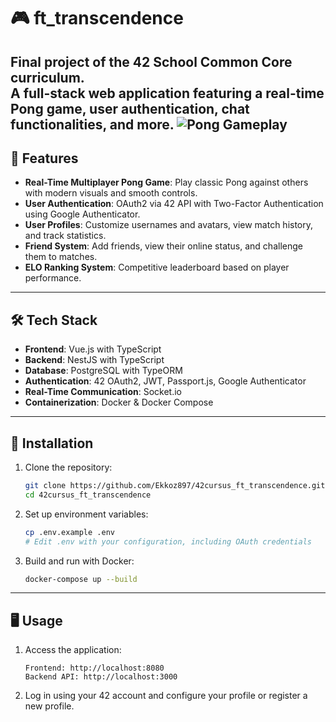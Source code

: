 # 🎮 ft_transcendence
**Final project of the 42 School Common Core curriculum.**  
A full-stack web application featuring a real-time Pong game, user authentication, chat functionalities, and more.
![Pong Gameplay](./screenshots/gameplay.gif)
---
## 🚀 Features
- **Real-Time Multiplayer Pong Game**: Play classic Pong against others with modern visuals and smooth controls.
- **User Authentication**: OAuth2 via 42 API with Two-Factor Authentication using Google Authenticator.
- **User Profiles**: Customize usernames and avatars, view match history, and track statistics.
- **Friend System**: Add friends, view their online status, and challenge them to matches.
- **ELO Ranking System**: Competitive leaderboard based on player performance.
---
## 🛠️ Tech Stack
- **Frontend**: Vue.js with TypeScript
- **Backend**: NestJS with TypeScript
- **Database**: PostgreSQL with TypeORM
- **Authentication**: 42 OAuth2, JWT, Passport.js, Google Authenticator
- **Real-Time Communication**: Socket.io
- **Containerization**: Docker & Docker Compose
---
## 💾 Installation
1. Clone the repository:
   ```bash
   git clone https://github.com/Ekkoz897/42cursus_ft_transcendence.git
   cd 42cursus_ft_transcendence
   ```

2. Set up environment variables:
   ```bash
   cp .env.example .env
   # Edit .env with your configuration, including OAuth credentials
   ```

3. Build and run with Docker:
   ```bash
   docker-compose up --build
   ```
---
## 🖥️ Usage
1. Access the application:
   ```
   Frontend: http://localhost:8080
   Backend API: http://localhost:3000
   ```

2. Log in using your 42 account and configure your profile or register a new profile.
